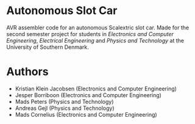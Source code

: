 # Autonomous Slot Car
AVR assembler code for an autonomous Scalextric slot car. Made for the second semester project for students in *Electronics and Computer Engineering*, *Electrical Engineering* and *Physics and Technology* at the University of Southern Denmark.

# Authors
* Kristian Klein Jacobsen (Electronics and Computer Engineering)
* Jesper Borriboon (Electronics and Computer Engineering)
* Mads Peters (Physics and Technology)
* Andreas Gejl (Physics and Technology)
* Mads Cornelius (Electronics and Computer Engineering)

